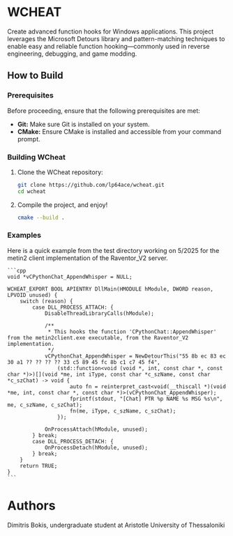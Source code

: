 ﻿# WCHEAT

Create advanced function hooks for Windows applications.
This project leverages the Microsoft Detours library and pattern-matching techniques to enable easy and 
reliable function hooking—commonly used in reverse engineering, debugging, and game modding.

## How to Build

### Prerequisites

Before proceeding, ensure that the following prerequisites are met:

- **Git:** Make sure Git is installed on your system.
- **CMake:** Ensure CMake is installed and accessible from your command prompt.

### Building WCheat

1. Clone the WCheat repository:

	```bash
	git clone https://github.com/lp64ace/wcheat.git
	cd wcheat
	```

2. Compile the project, and enjoy!

	```bash
	cmake --build .
	```

### Examples

Here is a quick example from the test directory working on 5/2025 for the metin2 client implementation of the Raventor_V2 server.

	```cpp
	void *vCPythonChat_AppendWhisper = NULL;

	WCHEAT_EXPORT BOOL APIENTRY DllMain(HMODULE hModule, DWORD reason, LPVOID unused) {
		switch (reason) {
			case DLL_PROCESS_ATTACH: {
				DisableThreadLibraryCalls(hModule);

				/**
				 * This hooks the function 'CPythonChat::AppendWhisper' from the metin2client.exe executable, from the Raventor_V2 implementation.
				 */
				vCPythonChat_AppendWhisper = NewDetourThis("55 8b ec 83 ec 30 a1 ?? ?? ?? ?? 33 c5 89 45 fc 8b c1 c7 45 f4",
					(std::function<void (void *, int, const char *, const char *)>)[](void *me, int iType, const char *c_szName, const char *c_szChat) -> void {
						auto fn = reinterpret_cast<void(__thiscall *)(void *me, int, const char *, const char *)>(vCPythonChat_AppendWhisper);
						fprintf(stdout, "[Chat] PTR %p NAME %s MSG %s\n", me, c_szName, c_szChat);
						fn(me, iType, c_szName, c_szChat);
					});

				OnProcessAttach(hModule, unused);
			} break;
			case DLL_PROCESS_DETACH: {
				OnProcessDetach(hModule, unused);
			} break;
		}
		return TRUE;
	}
	```

# Authors

Dimitris Bokis,
undergraduate student at Aristotle University of Thessaloniki
